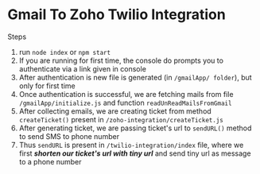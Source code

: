 # Gmail To Zoho Twilio Integration

Steps 

1. run ```node index``` or ```npm start```
2. If you are running for first time, the console do prompts you to authenticate via a link given in console
3. After authentication is new file is generated (in ```/gmailApp/ folder```), but only for first time
4. Once authentication is successful, we are fetching mails from file ```/gmailApp/initialize.js``` and function ```readUnReadMailsFromGmail```
5. After collecting emails, we are creating ticket from method ```createTicket()``` present in ```/zoho-integration/createTicket.js```
6. After generating ticket, we are passing ticket's url to ```sendURL()``` method to send SMS to phone number
7. Thus ```sendURL``` is present in ```/twilio-integration/index``` file, where we first **_shorten our ticket's url with tiny url_** and send tiny url as message to a phone number
